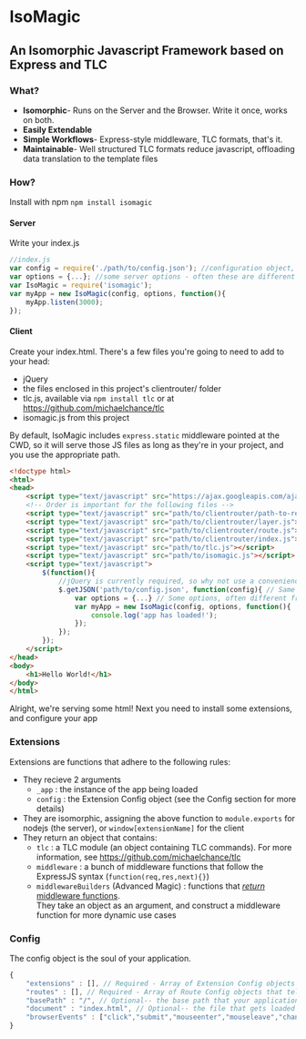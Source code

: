 IsoMagic
========

An Isomorphic Javascript Framework based on Express and TLC
-----------------------------------------------------------

### What?
* **Isomorphic**- Runs on the Server and the Browser.  Write it once, works on both.
* **Easily Extendable**
* **Simple Workflows**- Express-style middleware, TLC formats, that's it.
* **Maintainable**- Well structured TLC formats reduce javascript, offloading data translation to the template files
	
### How?

Install with npm
`npm install isomagic`

#### Server

Write your index.js
```javascript
//index.js
var config = require('./path/to/config.json'); //configuration object, same object as the client
var options = {...}; //some server options - often these are different on the client
var IsoMagic = require('isomagic');
var myApp = new IsoMagic(config, options, function(){
	myApp.listen(3000);
});
```

#### Client

Create your index.html.  There's a few files you're going to need to add to your head:
* jQuery
* the files enclosed in this project's clientrouter/ folder
* tlc.js, available via `npm install tlc` or at https://github.com/michaelchance/tlc
* isomagic.js from this project

By default, IsoMagic includes `express.static` middleware pointed at the CWD, so it will
serve those JS files as long as they're in your project, and you use the appropriate path.

```html
<!doctype html>
<html>
<head>
	<script type="text/javascript" src="https://ajax.googleapis.com/ajax/libs/jquery/2.1.4/jquery.min.js"></script>
	<!-- Order is important for the following files -->
	<script type="text/javascript" src="path/to/clientrouter/path-to-regexp.js"></script>
	<script type="text/javascript" src="path/to/clientrouter/layer.js"></script>
	<script type="text/javascript" src="path/to/clientrouter/route.js"></script>
	<script type="text/javascript" src="path/to/clientrouter/index.js"></script>
	<script type="text/javascript" src="path/to/tlc.js"></script>
	<script type="text/javascript" src="path/to/isomagic.js"></script>
	<script type="text/javascript">
		$(function(){
			//jQuery is currently required, so why not use a convenience method to load the config.json file?
			$.getJSON('path/to/config.json', function(config){ // Same config object you loaded on the server
				var options = {...} // Some options, often different from the server
				var myApp = new IsoMagic(config, options, function(){
					console.log('app has loaded!');
				});
			});
		}); 
	</script>
</head>
<body>
	<h1>Hello World!</h1>
</body>
</html>
```

Alright, we're serving some html!  Next you need to install some extensions, and configure your app

### Extensions

Extensions are functions that adhere to the following rules:
* They recieve 2 arguments
	* `_app` : the instance of the app being loaded
	* `config` : the Extension Config object (see the Config section for more details)
* They are isomorphic, assigning the above function to `module.exports` for nodejs (the server), or `window[extensionName]` for the client
* They return an object that contains:
	* `tlc` : a TLC module (an object containing TLC commands).  For more information, see https://github.com/michaelchance/tlc
	* `middleware` : a bunch of middleware functions that follow the ExpressJS syntax (`function(req,res,next){}`)
	* `middlewareBuilders` (Advanced Magic) : functions that [_return_ middleware functions](http://cdn.meme.am/instances/500x/61322803.jpg).  
		They take an object as an argument, and construct a middleware function for more dynamic use cases

### Config

The config object is the soul of your application.
```javascript
{
	"extensions" : [], // Required - Array of Extension Config objects that tell IsoMagic how to load your installed extensions.  Without these, IsoMagic doesn't do much!
	"routes" : [], // Required - Array of Route Config objects that tell IsoMagic how to mount extension middleware to particular routes.  Also needed to do something interesting!
	"basePath" : "/", // Optional-- the base path that your application will handle requests on, defaults to "/"
	"document" : "index.html", // Optional-- the file that gets loaded for processing by the middleware.  Defaults to "index.html"
	"browserEvents" : ["click","submit","mouseenter","mouseleave","change"], //Optional, default shown.  An array of browser events that IsoMagic will capture and process for you with TLC modules
}
```

